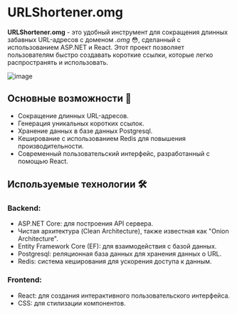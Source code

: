 # URLShortener.omg

**URLShortener.omg** - это удобный инструмент для сокращения длинных забавных URL-адресов с доменом *.omg* :flushed:, сделанный с использованием ASP.NET и React. Этот проект позволяет пользователям быстро создавать короткие ссылки, которые легко распространять и использовать.

![image](https://github.com/Xsu-13/URLShortener/assets/73441321/655bb7bb-aa33-48ec-96e0-7157202e9785)

## Основные возможности :bookmark_tabs:
- Сокращение длинных URL-адресов.
- Генерация уникальных коротких ссылок.
- Хранение данных в базе данных Postgresql.
- Кеширование с использованием Redis для повышения производительности.
- Современный пользовательский интерфейс, разработанный с помощью React.

## Используемые технологии 🛠

### Backend:
- ASP.NET Core: для построения API сервера.
- Чистая архитектура (Clean Architecture), также известная как "Onion Architecture".
- Entity Framework Core (EF): для взаимодействия с базой данных.
- Postgresql: реляционная база данных для хранения данных о URL.
- Redis: система кеширования для ускорения доступа к данным.

### Frontend:
- React: для создания интерактивного пользовательского интерфейса.
- CSS: для стилизации компонентов.
